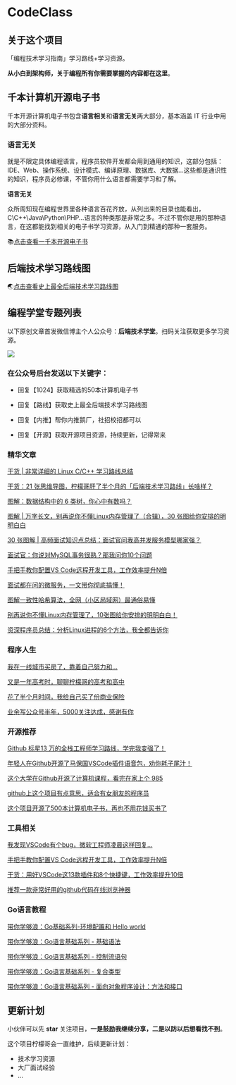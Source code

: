 # CodeClass
## 关于这个项目

「编程技术学习指南」学习路线+学习资源。

**从小白到架构师，关于编程所有你需要掌握的内容都在这里**。



## 千本计算机开源电子书

千本开源计算机电子书包含**语言相关**和**语言无关**两大部分，基本涵盖 IT 行业中用的大部分资料。

### 语言无关

就是不限定具体编程语言，程序员软件开发都会用到通用的知识，这部分包括：IDE、Web、操作系统、设计模式、编译原理、数据库、大数据...这些都是通识性的知识，程序员必修课，不管你用什么语言都需要学习和了解。

**语言无关**

众所周知现在编程世界里各种语言百花齐放，从列出来的目录也能看出，C\C++\Java\Python\PHP...语言的种类那是非常之多。不过不管你是用的那种语言，在这都能找到相关的电子书学习资源，从入门到精通的那种一套服务。

📚[点击查看一千本开源电子书](./1000本开源电子书.md)



## 后端技术学习路线图

 :earth_asia:[点击查看史上最全后端技术学习路线图](./后端技术学习路线高清思维导图.md)



## 编程学堂专题列表

以下原创文章首发微信博主个人公众号：**后端技术学堂**。扫码关注获取更多学习资源。

![](https://cdn.jsdelivr.net/gh/lemonchann/images/gzh/搜一搜公众号推广物料图片-png/8cm.jpg)

### 在公众号后台发送以下关键字：

- 回复【1024】获取精选的50本计算机电子书

- 回复【路线】获取史上最全后端技术学习路线图

- 回复【内推】帮你内推鹅厂，社招校招都可以

- 回复【开源】获取开源项目资源，持续更新，记得常来

  

### 精华文章

[干货 | 非常详细的 Linux C/C++ 学习路线总结](https://mp.weixin.qq.com/s/LYfsChbmFRH1B3s_j0vIAQ)

[干货：21 张思维导图，柠檬哥肝了半个月的「后端技术学习路线」长啥样？](https://mp.weixin.qq.com/s/tR8FubbsXnZNiIc8F94zCw)

[图解：数据结构中的 6 类树，你心中有数吗？](https://mp.weixin.qq.com/s/3u6I8XSmp_M8wIw__tDrLQ)

[图解 | 万字长文，别再说你不懂Linux内存管理了（合辑），30 张图给你安排的明明白白](https://mp.weixin.qq.com/s/oXy-0lkIr3dFjEi2t6mCNQ)

[30 张图解 | 高频面试知识点总结：面试官问我高并发服务模型哪家强？](https://mp.weixin.qq.com/s/_XPzjzM6Tp1KoeYJBOOTCg)

[面试官：你说对MySQL事务很熟？那我问你10个问题](https://mp.weixin.qq.com/s/gAttYA4XfZHwOcYkzyMRZQ)

[手把手教你配置VS Code远程开发工具，工作效率提升N倍](https://mp.weixin.qq.com/s/AR9BbYG4t8nKvhWihaEgvg)

[面试都在问的微服务，一文带你彻底搞懂！](https://mp.weixin.qq.com/s/avX_QOftWNHNfY3bqBzS9Q)

[图解一致性哈希算法，全网（小区局域网）最通俗易懂](https://mp.weixin.qq.com/s/B12hLa3ss5hyQY4VrGZ13g)

[别再说你不懂Linux内存管理了，10张图给你安排的明明白白！](https://mp.weixin.qq.com/s/CLfyUvoQf1Tp6mx-l3dwEg)

[资深程序员总结：分析Linux进程的6个方法，我全都告诉你](https://mp.weixin.qq.com/s/5dseqVxv-45bfmI8Yvh7TQ)



### 程序人生

[我在一线城市买房了，靠着自己努力和...](https://mp.weixin.qq.com/s/kN1jpWByBs2ztg44ZDKWKQ)

[又是一年高考时，聊聊柠檬哥的高考和高中](https://mp.weixin.qq.com/s/0Ku8_k0ABvMYKJx57N7eDQ)

[花了半个月时间，我给自己买了份商业保险](https://mp.weixin.qq.com/s/cIm_W3RgoKJwecRY9oMPlQ)

[业余写公众号半年，5000关注达成，感谢有你](https://mp.weixin.qq.com/s/SRuULZ-hqtkg059xbKb9Sw)



### 开源推荐

[Github 标星13 万的全栈工程师学习路线，学完我变强了！](https://mp.weixin.qq.com/s?__biz=MzkwOTE2OTY1Nw==&mid=2247488191&idx=1&sn=2ecc8176efba2c4c8bb130146dad1b00&chksm=c13f9429f6481d3f2a9e5d018cecb6df3cae7573c6b593e03a4b1b01beed9e5ad03f9515614a&token=448353026&lang=zh_CN#rd)

[年轻人在Github开源了马保国VSCode插件语音包，劝你耗子尾汁！](https://mp.weixin.qq.com/s?__biz=MzkwOTE2OTY1Nw==&mid=2247487639&idx=1&sn=9a5583338bf481037e4ae6849e724b41&chksm=c13f9601f6481f17a989b1827b4ba3636b818bf6eb0a02d195a92ae7d122fdec2bde055e8e89&token=448353026&lang=zh_CN#rd)

[这个大学在Github开源了计算机课程，看完在家上个 985](https://mp.weixin.qq.com/s?__biz=MzkwOTE2OTY1Nw==&mid=2247487325&idx=1&sn=cd5d00a26cd217ff76807d4f5f635184&chksm=c13f89cbf64800dd26d49cc211ccf726b3cc10c495f3e1b6f46008cb8962312757149770c870&token=448353026&lang=zh_CN#rd)

[github上这个项目有点意思，适合有女朋友的程序员](https://mp.weixin.qq.com/s?__biz=MzkwOTE2OTY1Nw==&mid=2247487128&idx=1&sn=d29aca5ee384f962939bff7cecd1a1e2&chksm=c13f880ef6480118b66ce55c7a463d8c99666af082ce2475467f58d600ee472c9db5b89586a9&token=448353026&lang=zh_CN#rd)

[这个项目开源了500本计算机电子书，再也不用花钱买书了](https://mp.weixin.qq.com/s?__biz=MzkwOTE2OTY1Nw==&mid=2247487363&idx=1&sn=eb3ae15dfcff9a5989ef65b3faf53c27&chksm=c13f8915f64800038f72a6fa6829e2c1542671e0eee221db9eb8a13d78d2be9ed94fdde9f6f9&token=448353026&lang=zh_CN#rd)



### 工具相关

[我发现VSCode有个bug，微软工程师凌晨这样回复...](https://mp.weixin.qq.com/s/TO_vC7rEgEsAmXNNNQRF0g)

[手把手教你配置VS Code远程开发工具，工作效率提升N倍](https://mp.weixin.qq.com/s/AR9BbYG4t8nKvhWihaEgvg)

[干货：用好VSCode这13款插件和8个快捷键，工作效率提升10倍](https://mp.weixin.qq.com/s/UdO_7UlSQZiJGzmbi0xGTA)

[推荐一款非常好用的github代码在线浏览神器](https://mp.weixin.qq.com/s/ziCjBH8Rz7jQDgSi6t_pzA)



### Go语言教程

[带你学够浪：Go基础系列-环境配置和 Hello world](https://mp.weixin.qq.com/s?__biz=MzkwOTE2OTY1Nw==&mid=2247486885&idx=1&sn=61d69eb819948f0c6330ed698ad628a2&chksm=c13f8b33f64802257b14c3db2d1309a6296584d81d196394fafec03a7f6ef0594206d327a324&token=448353026&lang=zh_CN#rd)

[带你学够浪：Go语言基础系列 - 基础语法](https://mp.weixin.qq.com/s?__biz=MzkwOTE2OTY1Nw==&mid=2247486882&idx=1&sn=99b132c0dbbcc9a550faa58b4448cd98&chksm=c13f8b34f648022299e2105f44965d758c81f00ba73843609f8287b616ec4f0468f6ef948d8d&token=448353026&lang=zh_CN#rd)

[带你学够浪：Go语言基础系列 - 控制流语句](https://mp.weixin.qq.com/s?__biz=MzkwOTE2OTY1Nw==&mid=2247486880&idx=1&sn=ff0ea9c88cfe61a073677d29238e4f48&chksm=c13f8b36f64802203b167459f7add73b09579415b54ac375110e9986a5334f0f13ff61426db9&token=448353026&lang=zh_CN#rd)

[带你学够浪：Go语言基础系列 - 复合类型](https://mp.weixin.qq.com/s?__biz=MzkwOTE2OTY1Nw==&mid=2247486879&idx=1&sn=4b5c0ae3865784f135f8121fc802e06b&chksm=c13f8b09f648021fb2c07477fe2a5c6862c11e3b16893f89d56e4c8deb5980368a595a101576&token=448353026&lang=zh_CN#rd)

[带你学够浪：Go语言基础系列 - 面向对象程序设计：方法和接口](https://mp.weixin.qq.com/s?__biz=MzkwOTE2OTY1Nw==&mid=2247486876&idx=1&sn=c0345a7b21677d2ee92b989a85824821&chksm=c13f8b0af648021ce63ba062b511118be908027f296393c791d2274c4c4355e4b3395c0753b6&token=448353026&lang=zh_CN#rd)



## 更新计划

小伙伴可以先 **star** 关注项目，**一是鼓励我继续分享，二是以防以后想看找不到**。

这个项目柠檬哥会一直维护，后续更新计划：

- 技术学习资源
- 大厂面试经验
- ...



